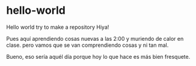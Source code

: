 # hello-world
Hello world try to make a repository
Hiya!

Pues aquí aprendiendo cosas nuevas a las 2:00 y muriendo de calor en clase. 
 pero vamos que se van comprendiendo cosas y ni tan mal.


Bueno, eso sería aquél día porque hoy lo que hace es más bien fresquete.
